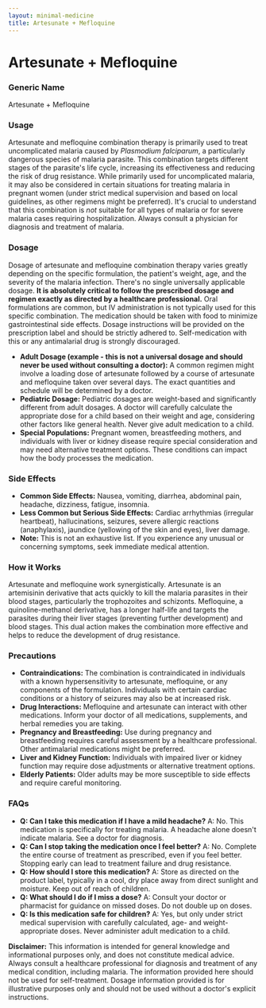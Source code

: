 ```yaml
---
layout: minimal-medicine
title: Artesunate + Mefloquine
---
```


# Artesunate + Mefloquine
### Generic Name
Artesunate + Mefloquine

### Usage

Artesunate and mefloquine combination therapy is primarily used to treat uncomplicated malaria caused by *Plasmodium falciparum*, a particularly dangerous species of malaria parasite.  This combination targets different stages of the parasite's life cycle, increasing its effectiveness and reducing the risk of drug resistance. While primarily used for uncomplicated malaria, it may also be considered in certain situations for treating malaria in pregnant women (under strict medical supervision and based on local guidelines, as other regimens might be preferred).  It's crucial to understand that this combination is *not* suitable for all types of malaria or for severe malaria cases requiring hospitalization.  Always consult a physician for diagnosis and treatment of malaria.

### Dosage

Dosage of artesunate and mefloquine combination therapy varies greatly depending on the specific formulation, the patient's weight, age, and the severity of the malaria infection.  There's no single universally applicable dosage.  **It is absolutely critical to follow the prescribed dosage and regimen exactly as directed by a healthcare professional.**  Oral formulations are common, but IV administration is not typically used for this specific combination.  The medication should be taken with food to minimize gastrointestinal side effects.  Dosage instructions will be provided on the prescription label and should be strictly adhered to.  Self-medication with this or any antimalarial drug is strongly discouraged.

* **Adult Dosage (example - this is not a universal dosage and should never be used without consulting a doctor):**  A common regimen might involve a loading dose of artesunate followed by a course of artesunate and mefloquine taken over several days.  The exact quantities and schedule will be determined by a doctor.
* **Pediatric Dosage:** Pediatric dosages are weight-based and significantly different from adult dosages.  A doctor will carefully calculate the appropriate dose for a child based on their weight and age, considering other factors like general health.  Never give adult medication to a child.
* **Special Populations:** Pregnant women, breastfeeding mothers, and individuals with liver or kidney disease require special consideration and may need alternative treatment options.  These conditions can impact how the body processes the medication.

### Side Effects

* **Common Side Effects:** Nausea, vomiting, diarrhea, abdominal pain, headache, dizziness, fatigue, insomnia.
* **Less Common but Serious Side Effects:**  Cardiac arrhythmias (irregular heartbeat), hallucinations, seizures,  severe allergic reactions (anaphylaxis),  jaundice (yellowing of the skin and eyes), liver damage.
* **Note:** This is not an exhaustive list.  If you experience any unusual or concerning symptoms, seek immediate medical attention.


### How it Works

Artesunate and mefloquine work synergistically. Artesunate is an artemisinin derivative that acts quickly to kill the malaria parasites in their blood stages, particularly the trophozoites and schizonts. Mefloquine, a quinoline-methanol derivative, has a longer half-life and targets the parasites during their liver stages (preventing further development) and blood stages.  This dual action makes the combination more effective and helps to reduce the development of drug resistance.


### Precautions

* **Contraindications:**  The combination is contraindicated in individuals with a known hypersensitivity to artesunate, mefloquine, or any components of the formulation.  Individuals with certain cardiac conditions or a history of seizures may also be at increased risk.
* **Drug Interactions:**  Mefloquine and artesunate can interact with other medications.  Inform your doctor of all medications, supplements, and herbal remedies you are taking.
* **Pregnancy and Breastfeeding:** Use during pregnancy and breastfeeding requires careful assessment by a healthcare professional.  Other antimalarial medications might be preferred.
* **Liver and Kidney Function:** Individuals with impaired liver or kidney function may require dose adjustments or alternative treatment options.
* **Elderly Patients:** Older adults may be more susceptible to side effects and require careful monitoring.


### FAQs

* **Q: Can I take this medication if I have a mild headache?** A: No. This medication is specifically for treating malaria.  A headache alone doesn't indicate malaria.  See a doctor for diagnosis.
* **Q: Can I stop taking the medication once I feel better?** A: No. Complete the entire course of treatment as prescribed, even if you feel better.  Stopping early can lead to treatment failure and drug resistance.
* **Q: How should I store this medication?** A: Store as directed on the product label, typically in a cool, dry place away from direct sunlight and moisture. Keep out of reach of children.
* **Q: What should I do if I miss a dose?** A: Consult your doctor or pharmacist for guidance on missed doses.  Do not double up on doses.
* **Q: Is this medication safe for children?** A:  Yes, but only under strict medical supervision with carefully calculated, age- and weight-appropriate doses. Never administer adult medication to a child.


**Disclaimer:** This information is intended for general knowledge and informational purposes only, and does not constitute medical advice.  Always consult a healthcare professional for diagnosis and treatment of any medical condition, including malaria.  The information provided here should not be used for self-treatment.  Dosage information provided is for illustrative purposes only and should not be used without a doctor's explicit instructions.
